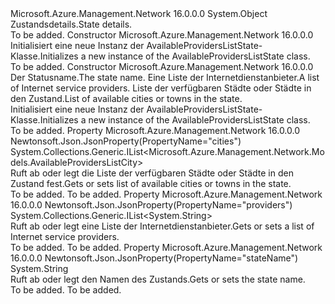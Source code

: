 <Type Name="AvailableProvidersListState" FullName="Microsoft.Azure.Management.Network.Models.AvailableProvidersListState">
  <TypeSignature Language="C#" Value="public class AvailableProvidersListState" />
  <TypeSignature Language="ILAsm" Value=".class public auto ansi beforefieldinit AvailableProvidersListState extends System.Object" />
  <TypeSignature Language="DocId" Value="T:Microsoft.Azure.Management.Network.Models.AvailableProvidersListState" />
  <TypeSignature Language="VB.NET" Value="Public Class AvailableProvidersListState" />
  <TypeSignature Language="F#" Value="type AvailableProvidersListState = class" />
  <AssemblyInfo>
    <AssemblyName>Microsoft.Azure.Management.Network</AssemblyName>
    <AssemblyVersion>16.0.0.0</AssemblyVersion>
  </AssemblyInfo>
  <Base>
    <BaseTypeName>System.Object</BaseTypeName>
  </Base>
  <Interfaces />
  <Docs>
    <summary>
            <span data-ttu-id="0f3cd-101">Zustandsdetails.</span><span class="sxs-lookup"><span data-stu-id="0f3cd-101">State details.</span></span>
            </summary>
    <remarks>To be added.</remarks>
  </Docs>
  <Members>
    <Member MemberName=".ctor">
      <MemberSignature Language="C#" Value="public AvailableProvidersListState ();" />
      <MemberSignature Language="ILAsm" Value=".method public hidebysig specialname rtspecialname instance void .ctor() cil managed" />
      <MemberSignature Language="DocId" Value="M:Microsoft.Azure.Management.Network.Models.AvailableProvidersListState.#ctor" />
      <MemberSignature Language="VB.NET" Value="Public Sub New ()" />
      <MemberType>Constructor</MemberType>
      <AssemblyInfo>
        <AssemblyName>Microsoft.Azure.Management.Network</AssemblyName>
        <AssemblyVersion>16.0.0.0</AssemblyVersion>
      </AssemblyInfo>
      <Parameters />
      <Docs>
        <summary>
            <span data-ttu-id="0f3cd-102">Initialisiert eine neue Instanz der AvailableProvidersListState-Klasse.</span><span class="sxs-lookup"><span data-stu-id="0f3cd-102">Initializes a new instance of the AvailableProvidersListState class.</span></span>
            </summary>
        <remarks>To be added.</remarks>
      </Docs>
    </Member>
    <Member MemberName=".ctor">
      <MemberSignature Language="C#" Value="public AvailableProvidersListState (string stateName = null, System.Collections.Generic.IList&lt;string&gt; providers = null, System.Collections.Generic.IList&lt;Microsoft.Azure.Management.Network.Models.AvailableProvidersListCity&gt; cities = null);" />
      <MemberSignature Language="ILAsm" Value=".method public hidebysig specialname rtspecialname instance void .ctor(string stateName, class System.Collections.Generic.IList`1&lt;string&gt; providers, class System.Collections.Generic.IList`1&lt;class Microsoft.Azure.Management.Network.Models.AvailableProvidersListCity&gt; cities) cil managed" />
      <MemberSignature Language="DocId" Value="M:Microsoft.Azure.Management.Network.Models.AvailableProvidersListState.#ctor(System.String,System.Collections.Generic.IList{System.String},System.Collections.Generic.IList{Microsoft.Azure.Management.Network.Models.AvailableProvidersListCity})" />
      <MemberSignature Language="VB.NET" Value="Public Sub New (Optional stateName As String = null, Optional providers As IList(Of String) = null, Optional cities As IList(Of AvailableProvidersListCity) = null)" />
      <MemberSignature Language="F#" Value="new Microsoft.Azure.Management.Network.Models.AvailableProvidersListState : string * System.Collections.Generic.IList&lt;string&gt; * System.Collections.Generic.IList&lt;Microsoft.Azure.Management.Network.Models.AvailableProvidersListCity&gt; -&gt; Microsoft.Azure.Management.Network.Models.AvailableProvidersListState" Usage="new Microsoft.Azure.Management.Network.Models.AvailableProvidersListState (stateName, providers, cities)" />
      <MemberType>Constructor</MemberType>
      <AssemblyInfo>
        <AssemblyName>Microsoft.Azure.Management.Network</AssemblyName>
        <AssemblyVersion>16.0.0.0</AssemblyVersion>
      </AssemblyInfo>
      <Parameters>
        <Parameter Name="stateName" Type="System.String" />
        <Parameter Name="providers" Type="System.Collections.Generic.IList&lt;System.String&gt;" />
        <Parameter Name="cities" Type="System.Collections.Generic.IList&lt;Microsoft.Azure.Management.Network.Models.AvailableProvidersListCity&gt;" />
      </Parameters>
      <Docs>
        <param name="stateName"><span data-ttu-id="0f3cd-103">Der Statusname.</span><span class="sxs-lookup"><span data-stu-id="0f3cd-103">The state name.</span></span></param>
        <param name="providers"><span data-ttu-id="0f3cd-104">Eine Liste der Internetdienstanbieter.</span><span class="sxs-lookup"><span data-stu-id="0f3cd-104">A list of Internet service providers.</span></span></param>
        <param name="cities"><span data-ttu-id="0f3cd-105">Liste der verfügbaren Städte oder Städte in den Zustand.</span><span class="sxs-lookup"><span data-stu-id="0f3cd-105">List of available cities or towns in the state.</span></span></param>
        <summary>
            <span data-ttu-id="0f3cd-106">Initialisiert eine neue Instanz der AvailableProvidersListState-Klasse.</span><span class="sxs-lookup"><span data-stu-id="0f3cd-106">Initializes a new instance of the AvailableProvidersListState class.</span></span>
            </summary>
        <remarks>To be added.</remarks>
      </Docs>
    </Member>
    <Member MemberName="Cities">
      <MemberSignature Language="C#" Value="public System.Collections.Generic.IList&lt;Microsoft.Azure.Management.Network.Models.AvailableProvidersListCity&gt; Cities { get; set; }" />
      <MemberSignature Language="ILAsm" Value=".property instance class System.Collections.Generic.IList`1&lt;class Microsoft.Azure.Management.Network.Models.AvailableProvidersListCity&gt; Cities" />
      <MemberSignature Language="DocId" Value="P:Microsoft.Azure.Management.Network.Models.AvailableProvidersListState.Cities" />
      <MemberSignature Language="VB.NET" Value="Public Property Cities As IList(Of AvailableProvidersListCity)" />
      <MemberSignature Language="F#" Value="member this.Cities : System.Collections.Generic.IList&lt;Microsoft.Azure.Management.Network.Models.AvailableProvidersListCity&gt; with get, set" Usage="Microsoft.Azure.Management.Network.Models.AvailableProvidersListState.Cities" />
      <MemberType>Property</MemberType>
      <AssemblyInfo>
        <AssemblyName>Microsoft.Azure.Management.Network</AssemblyName>
        <AssemblyVersion>16.0.0.0</AssemblyVersion>
      </AssemblyInfo>
      <Attributes>
        <Attribute>
          <AttributeName>Newtonsoft.Json.JsonProperty(PropertyName="cities")</AttributeName>
        </Attribute>
      </Attributes>
      <ReturnValue>
        <ReturnType>System.Collections.Generic.IList&lt;Microsoft.Azure.Management.Network.Models.AvailableProvidersListCity&gt;</ReturnType>
      </ReturnValue>
      <Docs>
        <summary>
            <span data-ttu-id="0f3cd-107">Ruft ab oder legt die Liste der verfügbaren Städte oder Städte in den Zustand fest.</span><span class="sxs-lookup"><span data-stu-id="0f3cd-107">Gets or sets list of available cities or towns in the state.</span></span>
            </summary>
        <value>To be added.</value>
        <remarks>To be added.</remarks>
      </Docs>
    </Member>
    <Member MemberName="Providers">
      <MemberSignature Language="C#" Value="public System.Collections.Generic.IList&lt;string&gt; Providers { get; set; }" />
      <MemberSignature Language="ILAsm" Value=".property instance class System.Collections.Generic.IList`1&lt;string&gt; Providers" />
      <MemberSignature Language="DocId" Value="P:Microsoft.Azure.Management.Network.Models.AvailableProvidersListState.Providers" />
      <MemberSignature Language="VB.NET" Value="Public Property Providers As IList(Of String)" />
      <MemberSignature Language="F#" Value="member this.Providers : System.Collections.Generic.IList&lt;string&gt; with get, set" Usage="Microsoft.Azure.Management.Network.Models.AvailableProvidersListState.Providers" />
      <MemberType>Property</MemberType>
      <AssemblyInfo>
        <AssemblyName>Microsoft.Azure.Management.Network</AssemblyName>
        <AssemblyVersion>16.0.0.0</AssemblyVersion>
      </AssemblyInfo>
      <Attributes>
        <Attribute>
          <AttributeName>Newtonsoft.Json.JsonProperty(PropertyName="providers")</AttributeName>
        </Attribute>
      </Attributes>
      <ReturnValue>
        <ReturnType>System.Collections.Generic.IList&lt;System.String&gt;</ReturnType>
      </ReturnValue>
      <Docs>
        <summary>
            <span data-ttu-id="0f3cd-108">Ruft ab oder legt eine Liste der Internetdienstanbieter.</span><span class="sxs-lookup"><span data-stu-id="0f3cd-108">Gets or sets a list of Internet service providers.</span></span>
            </summary>
        <value>To be added.</value>
        <remarks>To be added.</remarks>
      </Docs>
    </Member>
    <Member MemberName="StateName">
      <MemberSignature Language="C#" Value="public string StateName { get; set; }" />
      <MemberSignature Language="ILAsm" Value=".property instance string StateName" />
      <MemberSignature Language="DocId" Value="P:Microsoft.Azure.Management.Network.Models.AvailableProvidersListState.StateName" />
      <MemberSignature Language="VB.NET" Value="Public Property StateName As String" />
      <MemberSignature Language="F#" Value="member this.StateName : string with get, set" Usage="Microsoft.Azure.Management.Network.Models.AvailableProvidersListState.StateName" />
      <MemberType>Property</MemberType>
      <AssemblyInfo>
        <AssemblyName>Microsoft.Azure.Management.Network</AssemblyName>
        <AssemblyVersion>16.0.0.0</AssemblyVersion>
      </AssemblyInfo>
      <Attributes>
        <Attribute>
          <AttributeName>Newtonsoft.Json.JsonProperty(PropertyName="stateName")</AttributeName>
        </Attribute>
      </Attributes>
      <ReturnValue>
        <ReturnType>System.String</ReturnType>
      </ReturnValue>
      <Docs>
        <summary>
            <span data-ttu-id="0f3cd-109">Ruft ab oder legt den Namen des Zustands.</span><span class="sxs-lookup"><span data-stu-id="0f3cd-109">Gets or sets the state name.</span></span>
            </summary>
        <value>To be added.</value>
        <remarks>To be added.</remarks>
      </Docs>
    </Member>
  </Members>
</Type>